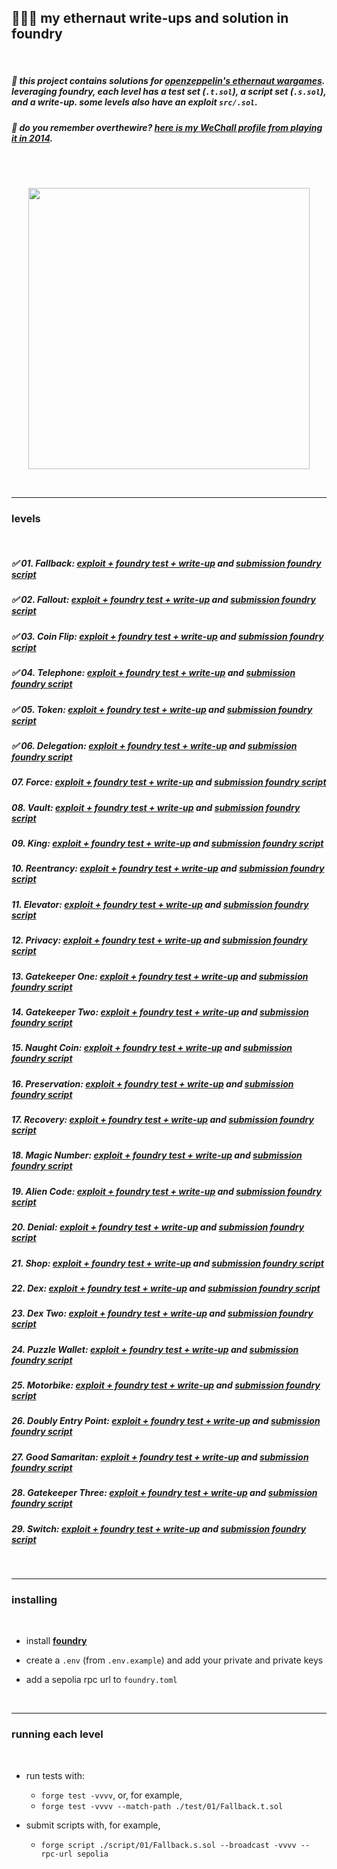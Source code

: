 ## 🧑🏻‍🚀 my ethernaut write-ups and solution in foundry

<br>

##### 🔋 this project contains solutions for **[openzeppelin's ethernaut wargames](https://ethernaut.openzeppelin.com/)**. leveraging **foundry**, each level has a test set (`.t.sol`), a script set (`.s.sol`), and a write-up. some levels also have an exploit `src/.sol`.
##### 🔋 do you remember overthewire? **[here is my WeChall profile from playing it in 2014](https://www.wechall.net/profile/bt3gl)**.

<br>
<br>

<p align="center">
<img width="450" src="https://github.com/go-outside-labs/ethernaut-foundry-writeups-sol/assets/138340846/32fb029d-852e-493b-8f79-939fe39d5455">
</p>


<br>

---

### levels

<br>

##### ✅ 01. Fallback: [exploit + foundry test + write-up](test/01) and [submission foundry script](script/01/)
##### ✅ 02. Fallout: [exploit + foundry test + write-up](test/02) and [submission foundry script](script/02/)
##### ✅ 03. Coin Flip: [exploit + foundry test + write-up](test/03) and [submission foundry script](script/03/)
##### ✅ 04. Telephone: [exploit + foundry test + write-up](test/04) and [submission foundry script](script/04/)
##### ✅ 05. Token: [exploit + foundry test + write-up](test/05) and [submission foundry script](script/05/)
##### ✅ 06. Delegation: [exploit + foundry test + write-up](test/06) and [submission foundry script](script/06/)
##### 07. Force: [exploit + foundry test + write-up](test/07) and [submission foundry script](script/07/)
##### 08. Vault: [exploit + foundry test + write-up](test/08) and [submission foundry script](script/08/)
##### 09. King: [exploit + foundry test + write-up](test/09) and [submission foundry script](script/09/)
##### 10. Reentrancy: [exploit + foundry test + write-up](test/10) and [submission foundry script](script/10/)
##### 11. Elevator: [exploit + foundry test + write-up](test/11) and [submission foundry script](script/11/)
##### 12. Privacy: [exploit + foundry test + write-up](test/12) and [submission foundry script](script/12/)
##### 13. Gatekeeper One: [exploit + foundry test + write-up](test/13) and [submission foundry script](script/13/)
##### 14. Gatekeeper Two: [exploit + foundry test + write-up](test/14) and [submission foundry script](script/14/)
##### 15. Naught Coin: [exploit + foundry test + write-up](test/15) and [submission foundry script](script/15/)
##### 16. Preservation: [exploit + foundry test + write-up](test/16) and [submission foundry script](script/16/)
##### 17. Recovery: [exploit + foundry test + write-up](test/17) and [submission foundry script](script/17/)
##### 18. Magic Number: [exploit + foundry test + write-up](test/18) and [submission foundry script](script/18/)
##### 19. Alien Code: [exploit + foundry test + write-up](test/19) and [submission foundry script](script/19/)
##### 20. Denial: [exploit + foundry test + write-up](test/20) and [submission foundry script](script/20/)
##### 21. Shop: [exploit + foundry test + write-up](test/21) and [submission foundry script](script/21/)
##### 22. Dex: [exploit + foundry test + write-up](test/22) and [submission foundry script](script/22/)
##### 23. Dex Two: [exploit + foundry test + write-up](test/23) and [submission foundry script](script/23/)
##### 24. Puzzle Wallet: [exploit + foundry test + write-up](test/24) and [submission foundry script](script/24/)
##### 25. Motorbike: [exploit + foundry test + write-up](test/25) and [submission foundry script](script/25/)
##### 26. Doubly Entry Point: [exploit + foundry test + write-up](test/26) and [submission foundry script](script/26/)
##### 27. Good Samaritan: [exploit + foundry test + write-up](test/27) and [submission foundry script](script/27/)
##### 28. Gatekeeper Three: [exploit + foundry test + write-up](test/28) and [submission foundry script](script/28/)
##### 29. Switch: [exploit + foundry test + write-up](test/29) and [submission foundry script](script/29/)


<br>


----

### installing 

<br>

* install **[foundry](https://github.com/foundry-rs/foundry)**

* create a `.env` (from `.env.example`) and add your private and private keys

* add a sepolia rpc url to `foundry.toml`

<br>

---

### running each level

<br>

* run tests with:
    - `forge test -vvvv`, or, for example,
    - `forge test -vvvv --match-path ./test/01/Fallback.t.sol`


* submit scripts with, for example, 
    - `forge script ./script/01/Fallback.s.sol --broadcast -vvvv --rpc-url sepolia`

<br>

